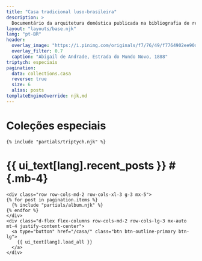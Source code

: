```yaml
---
title: "Casa tradicional luso-brasileira"
description: >
  Documentário da arquitetura doméstica publicada na bibliografia de referência
layout: "layouts/base.njk"
lang: "pt-BR"
header:
  overlay_image: "https://i.pinimg.com/originals/f7/76/49/f7764902ee90d4fc48b6f795307bc366.jpg"
  overlay_filter: 0.7
  caption: "Abigail de Andrade, Estrada do Mundo Novo, 1888"
triptych: especiais
pagination:
  data: collections.casa
  reverse: true
  size: 6
  alias: posts
templateEngineOverride: njk,md
---
```


# Coleções especiais #

```{=html}
{% include "partials/triptych.njk" %}
````

# {{ ui_text[lang].recent_posts }} # {.mb-4}

```{=html}
<div class="row row-cols-md-2 row-cols-xl-3 g-3 mx-5">
{% for post in pagination.items %}
  {% include "partials/album.njk" %}
{% endfor %}
</div>
<div class="d-flex flex-columns row-cols-md-2 row-cols-lg-3 mx-auto mt-4 justify-content-center">
  <a type="button" href="/casa/" class="btn btn-outline-primary btn-lg">
    {{ ui_text[lang].load_all }}
  </a>
</div>
````

